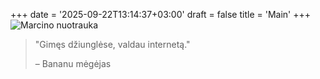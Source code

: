 +++
date = '2025-09-22T13:14:37+03:00'
draft = false
title = 'Main'
+++
![Marcino nuotrauka](/images/monkey.jpg)

> "Gimęs džiunglėse, valdau internetą."
>
> – Bananu mėgėjas